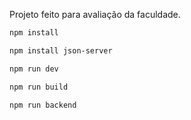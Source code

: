 Projeto feito para avaliação da faculdade.

```sh
npm install
```

```sh
npm install json-server
```

```sh
npm run dev
```

```sh
npm run build
```

```sh
npm run backend
```
